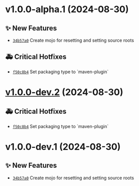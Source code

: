 # v1.0.0-alpha.1 (2024-08-30)

## ✨ New Features
- [`34b57a0`](https://github.com/lengors/init-sources-maven-plugin/commit/34b57a0)  Create mojo for resetting and setting source roots 

## 🚑 Critical Hotfixes
- [`f50c8b4`](https://github.com/lengors/init-sources-maven-plugin/commit/f50c8b4)  Set packaging type to &#x60;maven-plugin&#x60;

# [v1.0.0-dev.2](https://github.com/lengors/init-sources-maven-plugin/compare/v1.0.0-dev.1...v1.0.0-dev.2) (2024-08-30)

## 🚑 Critical Hotfixes
- [`f50c8b4`](https://github.com/lengors/init-sources-maven-plugin/commit/f50c8b4)  Set packaging type to &#x60;maven-plugin&#x60;

# v1.0.0-dev.1 (2024-08-30)

## ✨ New Features
- [`34b57a0`](https://github.com/lengors/init-sources-maven-plugin/commit/34b57a0)  Create mojo for resetting and setting source roots
